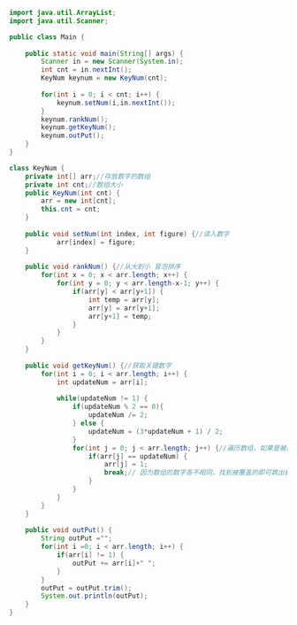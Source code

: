 ﻿```java
import java.util.ArrayList;
import java.util.Scanner;

public class Main {
	
	public static void main(String[] args) {
		Scanner in = new Scanner(System.in);
		int cnt = in.nextInt();
		KeyNum keynum = new KeyNum(cnt);
		
		for(int i = 0; i < cnt; i++) {
			keynum.setNum(i,in.nextInt());
		}
		keynum.rankNum();
		keynum.getKeyNum();
		keynum.outPut();
	}
}

class KeyNum {
	private int[] arr;//存放数字的数组
	private int cnt;//数组大小
	public KeyNum(int cnt) {
		arr = new int[cnt];
		this.cnt = cnt;
	}
	
	public void setNum(int index, int figure) {//读入数字
			arr[index] = figure;
	}
	
	public void rankNum() {//从大到小 冒泡排序
		for(int x = 0; x < arr.length; x++) {
			for(int y = 0; y < arr.length-x-1; y++) {
				if(arr[y] < arr[y+1]) {
					int temp = arr[y];
					arr[y] = arr[y+1];
					arr[y+1] = temp;
				}
			}
		}
	}
	
	public void getKeyNum() {//获取关键数字
		for(int i = 0; i < arr.length; i++) {
			int updateNum = arr[i];
			
			while(updateNum != 1) {
				if(updateNum % 2 == 0){
					updateNum /= 2;
				} else {
					updateNum = (3*updateNum + 1) / 2;
				}
				for(int j = 0; j < arr.length; j++) {//遍历数组，如果是被覆盖的数，变为1
					if(arr[j] == updateNum) {
						arr[j] = 1;
						break;// 因为数组的数字各不相同，找到被覆盖的即可跳出循环
					}
				}
			}
		}
	}
	
	public void outPut() {
		String outPut ="";
		for(int i =0; i < arr.length; i++) {
			if(arr[i] != 1) {
				outPut += arr[i]+" ";
			}
		}
		outPut = outPut.trim();
		System.out.println(outPut);
	}
}
```
